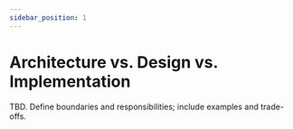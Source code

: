 ```yaml
---
sidebar_position: 1
---
```


# Architecture vs. Design vs. Implementation

TBD. Define boundaries and responsibilities; include examples and trade-offs.
